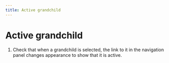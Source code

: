 ```yaml
---
title: Active grandchild
---
```


# Active grandchild

1.  Check that when a grandchild is selected, the link to it in the navigation
    panel changes appearance to show that it is active.
